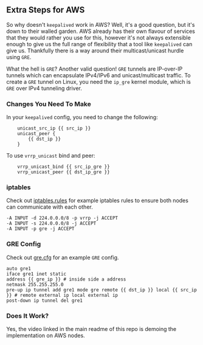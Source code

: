 ## Extra Steps for AWS

So why doesn't `keepalived` work in AWS? Well, it's a good question, but it's down to their walled garden. AWS already has their own flavour of services that they would rather you use for this, however it's not always extensible enough to give us the full range of flexibility that a tool like `keepalived` can give us. Thankfully there is a way around their multicast/unicast hurdle using `GRE`.

What the hell is `GRE`? Another valid question! `GRE` tunnels are IP-over-IP tunnels which can encapsulate IPv4/IPv6 and unicast/multicast traffic. To create a `GRE` tunnel on Linux, you need the `ip_gre` kernel module, which is `GRE` over IPv4 tunneling driver.

### Changes You Need To Make

In your `keepalived` config, you need to change the following:

```
    unicast_src_ip {{ src_ip }}
    unicast_peer {
        {{ dst_ip }}
    }
```

To use `vrrp_unicast` bind and peer:

```
    vrrp_unicast_bind {{ src_ip_gre }}
    vrrp_unicast_peer {{ dst_ip_gre }}
```

### iptables

Check out [iptables.rules](iptables.rules) for example iptables rules to ensure both nodes can communicate with each other.

```
-A INPUT -d 224.0.0.0/8 -p vrrp -j ACCEPT
-A INPUT -s 224.0.0.0/8 -j ACCEPT
-A INPUT -p gre -j ACCEPT
```

### GRE Config

Check out [gre.cfg](gre.cfg) for an example `GRE` config.

```
auto gre1
iface gre1 inet static
address {{ gre_ip }} # inside side a address
netmask 255.255.255.0
pre-up ip tunnel add gre1 mode gre remote {{ dst_ip }} local {{ src_ip }} # remote external ip local external ip
post-down ip tunnel del gre1
```

### Does It Work?

Yes, the video linked in the main readme of this repo is demoing the implementation on AWS nodes.
